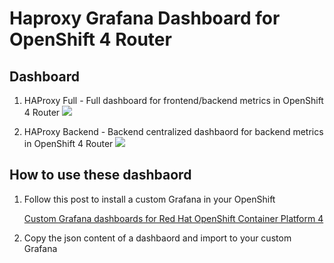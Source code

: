 # Haproxy Grafana Dashboard for OpenShift 4 Router

## Dashboard

1. HAProxy Full - Full dashboard for frontend/backend metrics in OpenShift 4 Router
![](https://i.imgur.com/79goszY.png)


2. HAProxy Backend - Backend centralized dashbaord for backend metrics in OpenShift 4 Router
![](https://i.imgur.com/QJLOi5o.png)


## How to use these dashbaord

1. Follow this post to install a custom Grafana in your OpenShift

    [Custom Grafana dashboards for Red Hat OpenShift Container Platform 4](https://www.redhat.com/en/blog/custom-grafana-dashboards-red-hat-openshift-container-platform-4)

2. Copy the json content of a dashbaord and import to your custom Grafana
